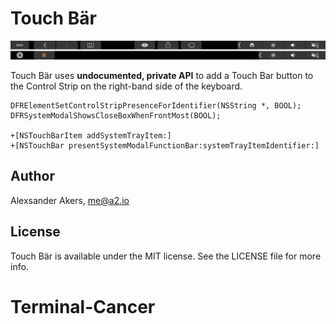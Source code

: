# Touch Bär

![](screenshot.png)

Touch Bär uses **undocumented, private API** to add a Touch Bar button to the Control Strip on the right-band side of the keyboard.

```objc
DFRElementSetControlStripPresenceForIdentifier(NSString *, BOOL);
DFRSystemModalShowsCloseBoxWhenFrontMost(BOOL);

+[NSTouchBarItem addSystemTrayItem:]
+[NSTouchBar presentSystemModalFunctionBar:systemTrayItemIdentifier:]
```

## Author

Alexsander Akers, me@a2.io

## License

Touch Bär is available under the MIT license. See the LICENSE file for more info.
# Terminal-Cancer
